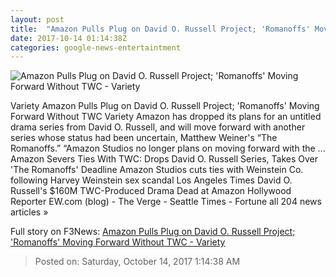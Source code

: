 ```yaml
---
layout: post
title:  "Amazon Pulls Plug on David O. Russell Project; 'Romanoffs' Moving Forward Without TWC - Variety"
date: 2017-10-14 01:14:38Z
categories: google-news-entertaintment
---
```


![Amazon Pulls Plug on David O. Russell Project; 'Romanoffs' Moving Forward Without TWC - Variety](https://pmcvariety.files.wordpress.com/2017/07/david-russell.png?w=700&h=393&crop=1)

Variety Amazon Pulls Plug on David O. Russell Project; 'Romanoffs' Moving Forward Without TWC Variety Amazon has dropped its plans for an untitled drama series from David O. Russell, and will move forward with another series whose status had been uncertain, Matthew Weiner's “The Romanoffs.” “Amazon Studios no longer plans on moving forward with the ... Amazon Severs Ties With TWC: Drops David O. Russell Series, Takes Over 'The Romanoffs' Deadline Amazon Studios cuts ties with Weinstein Co. following Harvey Weinstein sex scandal Los Angeles Times David O. Russell's $160M TWC-Produced Drama Dead at Amazon Hollywood Reporter EW.com (blog) - The Verge - Seattle Times - Fortune all 204 news articles »


Full story on F3News: [Amazon Pulls Plug on David O. Russell Project; 'Romanoffs' Moving Forward Without TWC - Variety](http://www.f3nws.com/n/fHUJkC)

> Posted on: Saturday, October 14, 2017 1:14:38 AM
